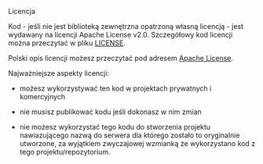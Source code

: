 Licencja

Kod - jeśli nie jest biblioteką zewnętrzna opatrzoną własną licencją - jest wydawany na licencji Apache License v2.0. Szczegółowy kod licencji można przeczytać w pliku [LICENSE](LICENSE).

Polski opis licencji możesz przeczytać pod adresem [Apache License](https://pl.wikipedia.org/wiki/Apache_License).

Najważniejsze aspekty licencji:

- możesz wykorzystywać ten kod w projektach prywatnych i komercyjnych

- nie musisz publikować kodu jeśli dokonasz w nim zmian

- nie możesz wykorzystać tego kodu do stworzenia projektu nawiazującego nazwą do serwera dla którego zostało to oryginalnie utworzone, za wyjątkiem zwyczajowej wzmianką że wykorzystano kod z tego projektu/repozytorium.



